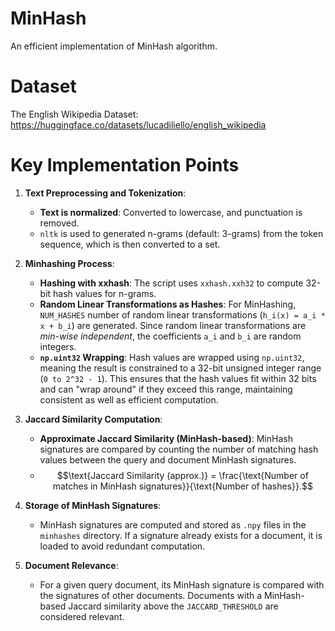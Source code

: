 # MinHash
An efficient implementation of MinHash algorithm.

# Dataset
The English Wikipedia Dataset:
https://huggingface.co/datasets/lucadiliello/english_wikipedia

# Key Implementation Points

1. **Text Preprocessing and Tokenization**:
   - **Text is normalized**: Converted to lowercase, and punctuation is removed.
   - `nltk` is used to generated n-grams (default: 3-grams) from the token sequence, which is then converted to a set.

2. **Minhashing Process**:
   - **Hashing with xxhash**: The script uses `xxhash.xxh32` to compute 32-bit hash values for n-grams.
   - **Random Linear Transformations as Hashes**: For MinHashing, `NUM_HASHES` number of random linear transformations (`h_i(x) = a_i * x + b_i`) are generated. Since random linear transformations are *min-wise independent*, the coefficients `a_i` and `b_i` are random integers.
   - **`np.uint32` Wrapping**: Hash values are wrapped using `np.uint32`, meaning the result is constrained to a 32-bit unsigned integer range (`0 to 2^32 - 1`). This ensures that the hash values fit within 32 bits and can "wrap around" if they exceed this range, maintaining consistent as well as efficient computation.

3. **Jaccard Similarity Computation**:
   - **Approximate Jaccard Similarity (MinHash-based)**: MinHash signatures are compared by counting the number of matching hash values between the query and document MinHash signatures.
   - $$\text{Jaccard Similarity (approx.)} = \frac{\text{Number of matches in MinHash signatures}}{\text{Number of hashes}}.$$

4. **Storage of MinHash Signatures**:
   - MinHash signatures are computed and stored as `.npy` files in the `minhashes` directory. If a signature already exists for a document, it is loaded to avoid redundant computation.

5. **Document Relevance**:
   - For a given query document, its MinHash signature is compared with the signatures of other documents. Documents with a MinHash-based Jaccard similarity above the `JACCARD_THRESHOLD` are considered relevant.
